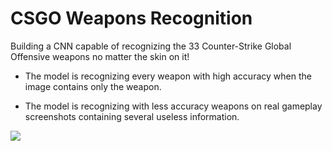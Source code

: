 # CSGO Weapons Recognition

Building a CNN capable of recognizing the 33 Counter-Strike Global Offensive weapons no matter the skin on it!

* The model is recognizing every weapon with high accuracy when the image contains only the weapon.

* The model is recognizing with less accuracy weapons on real gameplay screenshots containing several useless information.

![](https://github.com/Adib-Habbou/portfolio/blob/main/images/csgoo.png)
